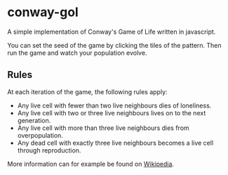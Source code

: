 # conway-gol
A simple implementation of Conway's Game of Life written in javascript.

You can set the seed of the game by clicking the tiles of the pattern.
Then run the game and watch your population evolve.

## Rules
At each iteration of the game, the following rules apply:
* Any live cell with fewer than two live neighbours dies of loneliness.
* Any live cell with two or three live neighbours lives on to the next generation.
* Any live cell with more than three live neighbours dies from overpopulation.
* Any dead cell with exactly three live neighbours becomes a live cell through reproduction.

More information can for example be found on [Wikipedia](https://en.wikipedia.org/wiki/Conway%27s_Game_of_Life).